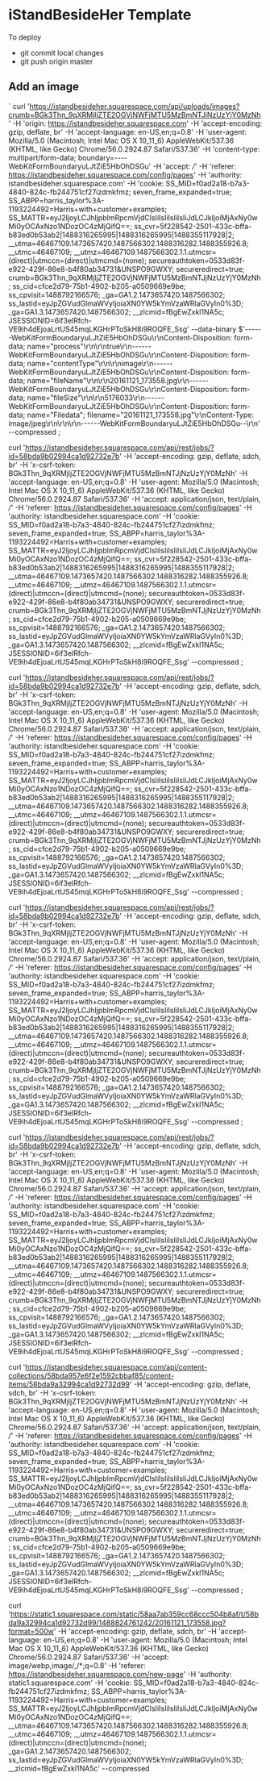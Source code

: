 iStandBesideHer Template
========================

To deploy
- git commit local changes
- git push origin master


Add an image
------------
`
curl 'https://istandbesideher.squarespace.com/api/uploads/images?crumb=BGk3Thn_9qXRMjljZTE2OGVjNWFjMTU5MzBmNTJjNzUzYjY0MzNh' -H 'origin: https://istandbesideher.squarespace.com' -H 'accept-encoding: gzip, deflate, br' -H 'accept-language: en-US,en;q=0.8' -H 'user-agent: Mozilla/5.0 (Macintosh; Intel Mac OS X 10_11_6) AppleWebKit/537.36 (KHTML, like Gecko) Chrome/56.0.2924.87 Safari/537.36' -H 'content-type: multipart/form-data; boundary=----WebKitFormBoundaryuLJtZiE5HbOhDSGu' -H 'accept: */*' -H 'referer: https://istandbesideher.squarespace.com/config/pages' -H 'authority: istandbesideher.squarespace.com' -H 'cookie: SS_MID=f0ad2a18-b7a3-4840-824c-fb244751cf27izdmkfmz; seven_frame_expanded=true; SS_ABPP=harris_taylor%3A-1193224492=Harris+with+customer+examples; SS_MATTR=eyJ2IjoyLCJhIjpbImRpcmVjdCIsIiIsIiIsIiIsIiJdLCJkIjoiMjAxNy0wMi0yOCAxNzo1NDozOC4zMjQifQ==; ss_cvr=5f228542-2501-433c-bffa-b83ed0b53ab2|1488316265995|1488316265995|1488355117928|2; __utma=46467109.1473657420.1487566302.1488316282.1488355926.8; __utmc=46467109; __utmz=46467109.1487566302.1.1.utmcsr=(direct)|utmccn=(direct)|utmcmd=(none); secureauthtoken=0533d83f-e922-429f-86e8-b4f80ab34731&UNSPO9GWXY; secureredirect=true; crumb=BGk3Thn_9qXRMjljZTE2OGVjNWFjMTU5MzBmNTJjNzUzYjY0MzNh; ss_cid=cfce2d79-75b1-4902-b205-a0509669e9be; ss_cpvisit=1488792166576; _ga=GA1.2.1473657420.1487566302; ss_lastid=eyJpZGVudGlmaWVyIjoiaXN0YW5kYmVzaWRlaGVyIn0%3D; _ga=GA1.3.1473657420.1487566302; __zlcmid=fBgEwZxkl1NA5c; JSESSIONID=6if3elRfch-VE9ih4dEjoaLrtUS45mqLKGHrPToSkH8i9ROQFE_Ssg' --data-binary $'------WebKitFormBoundaryuLJtZiE5HbOhDSGu\r\nContent-Disposition: form-data; name="process"\r\n\r\ntrue\r\n------WebKitFormBoundaryuLJtZiE5HbOhDSGu\r\nContent-Disposition: form-data; name="contentType"\r\n\r\nimage\r\n------WebKitFormBoundaryuLJtZiE5HbOhDSGu\r\nContent-Disposition: form-data; name="fileName"\r\n\r\n20161121_173558.jpg\r\n------WebKitFormBoundaryuLJtZiE5HbOhDSGu\r\nContent-Disposition: form-data; name="fileSize"\r\n\r\n5176033\r\n------WebKitFormBoundaryuLJtZiE5HbOhDSGu\r\nContent-Disposition: form-data; name="Filedata"; filename="20161121_173558.jpg"\r\nContent-Type: image/jpeg\r\n\r\n\r\n------WebKitFormBoundaryuLJtZiE5HbOhDSGu--\r\n' --compressed ;

curl 'https://istandbesideher.squarespace.com/api/rest/jobs/?id=58bda9b02994ca1d92732e7b' -H 'accept-encoding: gzip, deflate, sdch, br' -H 'x-csrf-token: BGk3Thn_9qXRMjljZTE2OGVjNWFjMTU5MzBmNTJjNzUzYjY0MzNh' -H 'accept-language: en-US,en;q=0.8' -H 'user-agent: Mozilla/5.0 (Macintosh; Intel Mac OS X 10_11_6) AppleWebKit/537.36 (KHTML, like Gecko) Chrome/56.0.2924.87 Safari/537.36' -H 'accept: application/json, text/plain, */*' -H 'referer: https://istandbesideher.squarespace.com/config/pages' -H 'authority: istandbesideher.squarespace.com' -H 'cookie: SS_MID=f0ad2a18-b7a3-4840-824c-fb244751cf27izdmkfmz; seven_frame_expanded=true; SS_ABPP=harris_taylor%3A-1193224492=Harris+with+customer+examples; SS_MATTR=eyJ2IjoyLCJhIjpbImRpcmVjdCIsIiIsIiIsIiIsIiJdLCJkIjoiMjAxNy0wMi0yOCAxNzo1NDozOC4zMjQifQ==; ss_cvr=5f228542-2501-433c-bffa-b83ed0b53ab2|1488316265995|1488316265995|1488355117928|2; __utma=46467109.1473657420.1487566302.1488316282.1488355926.8; __utmc=46467109; __utmz=46467109.1487566302.1.1.utmcsr=(direct)|utmccn=(direct)|utmcmd=(none); secureauthtoken=0533d83f-e922-429f-86e8-b4f80ab34731&UNSPO9GWXY; secureredirect=true; crumb=BGk3Thn_9qXRMjljZTE2OGVjNWFjMTU5MzBmNTJjNzUzYjY0MzNh; ss_cid=cfce2d79-75b1-4902-b205-a0509669e9be; ss_cpvisit=1488792166576; _ga=GA1.2.1473657420.1487566302; ss_lastid=eyJpZGVudGlmaWVyIjoiaXN0YW5kYmVzaWRlaGVyIn0%3D; _ga=GA1.3.1473657420.1487566302; __zlcmid=fBgEwZxkl1NA5c; JSESSIONID=6if3elRfch-VE9ih4dEjoaLrtUS45mqLKGHrPToSkH8i9ROQFE_Ssg' --compressed ;

curl 'https://istandbesideher.squarespace.com/api/rest/jobs/?id=58bda9b02994ca1d92732e7b' -H 'accept-encoding: gzip, deflate, sdch, br' -H 'x-csrf-token: BGk3Thn_9qXRMjljZTE2OGVjNWFjMTU5MzBmNTJjNzUzYjY0MzNh' -H 'accept-language: en-US,en;q=0.8' -H 'user-agent: Mozilla/5.0 (Macintosh; Intel Mac OS X 10_11_6) AppleWebKit/537.36 (KHTML, like Gecko) Chrome/56.0.2924.87 Safari/537.36' -H 'accept: application/json, text/plain, */*' -H 'referer: https://istandbesideher.squarespace.com/config/pages' -H 'authority: istandbesideher.squarespace.com' -H 'cookie: SS_MID=f0ad2a18-b7a3-4840-824c-fb244751cf27izdmkfmz; seven_frame_expanded=true; SS_ABPP=harris_taylor%3A-1193224492=Harris+with+customer+examples; SS_MATTR=eyJ2IjoyLCJhIjpbImRpcmVjdCIsIiIsIiIsIiIsIiJdLCJkIjoiMjAxNy0wMi0yOCAxNzo1NDozOC4zMjQifQ==; ss_cvr=5f228542-2501-433c-bffa-b83ed0b53ab2|1488316265995|1488316265995|1488355117928|2; __utma=46467109.1473657420.1487566302.1488316282.1488355926.8; __utmc=46467109; __utmz=46467109.1487566302.1.1.utmcsr=(direct)|utmccn=(direct)|utmcmd=(none); secureauthtoken=0533d83f-e922-429f-86e8-b4f80ab34731&UNSPO9GWXY; secureredirect=true; crumb=BGk3Thn_9qXRMjljZTE2OGVjNWFjMTU5MzBmNTJjNzUzYjY0MzNh; ss_cid=cfce2d79-75b1-4902-b205-a0509669e9be; ss_cpvisit=1488792166576; _ga=GA1.2.1473657420.1487566302; ss_lastid=eyJpZGVudGlmaWVyIjoiaXN0YW5kYmVzaWRlaGVyIn0%3D; _ga=GA1.3.1473657420.1487566302; __zlcmid=fBgEwZxkl1NA5c; JSESSIONID=6if3elRfch-VE9ih4dEjoaLrtUS45mqLKGHrPToSkH8i9ROQFE_Ssg' --compressed ;

curl 'https://istandbesideher.squarespace.com/api/rest/jobs/?id=58bda9b02994ca1d92732e7b' -H 'accept-encoding: gzip, deflate, sdch, br' -H 'x-csrf-token: BGk3Thn_9qXRMjljZTE2OGVjNWFjMTU5MzBmNTJjNzUzYjY0MzNh' -H 'accept-language: en-US,en;q=0.8' -H 'user-agent: Mozilla/5.0 (Macintosh; Intel Mac OS X 10_11_6) AppleWebKit/537.36 (KHTML, like Gecko) Chrome/56.0.2924.87 Safari/537.36' -H 'accept: application/json, text/plain, */*' -H 'referer: https://istandbesideher.squarespace.com/config/pages' -H 'authority: istandbesideher.squarespace.com' -H 'cookie: SS_MID=f0ad2a18-b7a3-4840-824c-fb244751cf27izdmkfmz; seven_frame_expanded=true; SS_ABPP=harris_taylor%3A-1193224492=Harris+with+customer+examples; SS_MATTR=eyJ2IjoyLCJhIjpbImRpcmVjdCIsIiIsIiIsIiIsIiJdLCJkIjoiMjAxNy0wMi0yOCAxNzo1NDozOC4zMjQifQ==; ss_cvr=5f228542-2501-433c-bffa-b83ed0b53ab2|1488316265995|1488316265995|1488355117928|2; __utma=46467109.1473657420.1487566302.1488316282.1488355926.8; __utmc=46467109; __utmz=46467109.1487566302.1.1.utmcsr=(direct)|utmccn=(direct)|utmcmd=(none); secureauthtoken=0533d83f-e922-429f-86e8-b4f80ab34731&UNSPO9GWXY; secureredirect=true; crumb=BGk3Thn_9qXRMjljZTE2OGVjNWFjMTU5MzBmNTJjNzUzYjY0MzNh; ss_cid=cfce2d79-75b1-4902-b205-a0509669e9be; ss_cpvisit=1488792166576; _ga=GA1.2.1473657420.1487566302; ss_lastid=eyJpZGVudGlmaWVyIjoiaXN0YW5kYmVzaWRlaGVyIn0%3D; _ga=GA1.3.1473657420.1487566302; __zlcmid=fBgEwZxkl1NA5c; JSESSIONID=6if3elRfch-VE9ih4dEjoaLrtUS45mqLKGHrPToSkH8i9ROQFE_Ssg' --compressed ;

curl 'https://istandbesideher.squarespace.com/api/rest/jobs/?id=58bda9b02994ca1d92732e7b' -H 'accept-encoding: gzip, deflate, sdch, br' -H 'x-csrf-token: BGk3Thn_9qXRMjljZTE2OGVjNWFjMTU5MzBmNTJjNzUzYjY0MzNh' -H 'accept-language: en-US,en;q=0.8' -H 'user-agent: Mozilla/5.0 (Macintosh; Intel Mac OS X 10_11_6) AppleWebKit/537.36 (KHTML, like Gecko) Chrome/56.0.2924.87 Safari/537.36' -H 'accept: application/json, text/plain, */*' -H 'referer: https://istandbesideher.squarespace.com/config/pages' -H 'authority: istandbesideher.squarespace.com' -H 'cookie: SS_MID=f0ad2a18-b7a3-4840-824c-fb244751cf27izdmkfmz; seven_frame_expanded=true; SS_ABPP=harris_taylor%3A-1193224492=Harris+with+customer+examples; SS_MATTR=eyJ2IjoyLCJhIjpbImRpcmVjdCIsIiIsIiIsIiIsIiJdLCJkIjoiMjAxNy0wMi0yOCAxNzo1NDozOC4zMjQifQ==; ss_cvr=5f228542-2501-433c-bffa-b83ed0b53ab2|1488316265995|1488316265995|1488355117928|2; __utma=46467109.1473657420.1487566302.1488316282.1488355926.8; __utmc=46467109; __utmz=46467109.1487566302.1.1.utmcsr=(direct)|utmccn=(direct)|utmcmd=(none); secureauthtoken=0533d83f-e922-429f-86e8-b4f80ab34731&UNSPO9GWXY; secureredirect=true; crumb=BGk3Thn_9qXRMjljZTE2OGVjNWFjMTU5MzBmNTJjNzUzYjY0MzNh; ss_cid=cfce2d79-75b1-4902-b205-a0509669e9be; ss_cpvisit=1488792166576; _ga=GA1.2.1473657420.1487566302; ss_lastid=eyJpZGVudGlmaWVyIjoiaXN0YW5kYmVzaWRlaGVyIn0%3D; _ga=GA1.3.1473657420.1487566302; __zlcmid=fBgEwZxkl1NA5c; JSESSIONID=6if3elRfch-VE9ih4dEjoaLrtUS45mqLKGHrPToSkH8i9ROQFE_Ssg' --compressed ;

curl 'https://istandbesideher.squarespace.com/api/content-collections/58bda957e6f2e1592cbbaf85/content-items/58bda9a32994ca1d92732d99' -H 'accept-encoding: gzip, deflate, sdch, br' -H 'x-csrf-token: BGk3Thn_9qXRMjljZTE2OGVjNWFjMTU5MzBmNTJjNzUzYjY0MzNh' -H 'accept-language: en-US,en;q=0.8' -H 'user-agent: Mozilla/5.0 (Macintosh; Intel Mac OS X 10_11_6) AppleWebKit/537.36 (KHTML, like Gecko) Chrome/56.0.2924.87 Safari/537.36' -H 'accept: application/json, text/plain, */*' -H 'referer: https://istandbesideher.squarespace.com/config/pages' -H 'authority: istandbesideher.squarespace.com' -H 'cookie: SS_MID=f0ad2a18-b7a3-4840-824c-fb244751cf27izdmkfmz; seven_frame_expanded=true; SS_ABPP=harris_taylor%3A-1193224492=Harris+with+customer+examples; SS_MATTR=eyJ2IjoyLCJhIjpbImRpcmVjdCIsIiIsIiIsIiIsIiJdLCJkIjoiMjAxNy0wMi0yOCAxNzo1NDozOC4zMjQifQ==; ss_cvr=5f228542-2501-433c-bffa-b83ed0b53ab2|1488316265995|1488316265995|1488355117928|2; __utma=46467109.1473657420.1487566302.1488316282.1488355926.8; __utmc=46467109; __utmz=46467109.1487566302.1.1.utmcsr=(direct)|utmccn=(direct)|utmcmd=(none); secureauthtoken=0533d83f-e922-429f-86e8-b4f80ab34731&UNSPO9GWXY; secureredirect=true; crumb=BGk3Thn_9qXRMjljZTE2OGVjNWFjMTU5MzBmNTJjNzUzYjY0MzNh; ss_cid=cfce2d79-75b1-4902-b205-a0509669e9be; ss_cpvisit=1488792166576; _ga=GA1.2.1473657420.1487566302; ss_lastid=eyJpZGVudGlmaWVyIjoiaXN0YW5kYmVzaWRlaGVyIn0%3D; _ga=GA1.3.1473657420.1487566302; __zlcmid=fBgEwZxkl1NA5c; JSESSIONID=6if3elRfch-VE9ih4dEjoaLrtUS45mqLKGHrPToSkH8i9ROQFE_Ssg' --compressed ;

curl 'https://static1.squarespace.com/static/58aa7ab359cc68ccc504b8af/t/58bda9a32994ca1d92732d99/1488824761242/20161121_173558.jpg?format=500w' -H 'accept-encoding: gzip, deflate, sdch, br' -H 'accept-language: en-US,en;q=0.8' -H 'user-agent: Mozilla/5.0 (Macintosh; Intel Mac OS X 10_11_6) AppleWebKit/537.36 (KHTML, like Gecko) Chrome/56.0.2924.87 Safari/537.36' -H 'accept: image/webp,image/*,*/*;q=0.8' -H 'referer: https://istandbesideher.squarespace.com/new-page' -H 'authority: static1.squarespace.com' -H 'cookie: SS_MID=f0ad2a18-b7a3-4840-824c-fb244751cf27izdmkfmz; SS_ABPP=harris_taylor%3A-1193224492=Harris+with+customer+examples; SS_MATTR=eyJ2IjoyLCJhIjpbImRpcmVjdCIsIiIsIiIsIiIsIiJdLCJkIjoiMjAxNy0wMi0yOCAxNzo1NDozOC4zMjQifQ==; __utma=46467109.1473657420.1487566302.1488316282.1488355926.8; __utmc=46467109; __utmz=46467109.1487566302.1.1.utmcsr=(direct)|utmccn=(direct)|utmcmd=(none); _ga=GA1.2.1473657420.1487566302; ss_lastid=eyJpZGVudGlmaWVyIjoiaXN0YW5kYmVzaWRlaGVyIn0%3D; __zlcmid=fBgEwZxkl1NA5c' --compressed

